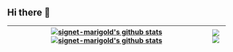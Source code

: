 ## Hi there 👋

<!--
**signet-marigold/signet-marigold** is a ✨ _special_ ✨ repository because its `README.md` (this file) appears on your GitHub profile.

Here are some ideas to get you started:

- 🔭 I’m currently working on ...
- 🌱 I’m currently learning ...
- 👯 I’m looking to collaborate on ...
- 🤔 I’m looking for help with ...
- 💬 Ask me about ...
- 📫 How to reach me: ...
- 😄 Pronouns: ...
- ⚡ Fun fact: ...
-->

| <a href="https://github.com/signet-marigold#gh-dark-mode-only"><img align="center" src="https://github-readme-stats.vercel.app/api?username=signet-marigold&show_icons=true&include_all_commits=true&theme=cobalt&hide_border=true" alt="signet-marigold's github stats" /></a><a href="https://github.com/signet-marigold#gh-light-mode-only"><img align="center" src="https://github-readme-stats.vercel.app/api?username=signet-marigold&show_icons=true&include_all_commits=true&theme=default" alt="signet-marigold's github stats" /></a> | <a href="https://github.com/signet-marigold#gh-dark-mode-only"><img align="center" src="https://github-readme-stats.vercel.app/api/top-langs/?username=signet-marigold&layout=compact&theme=cobalt&hide_border=true" /></a><a href="https://github.com/signet-marigold#gh-light-mode-only"><img align="center" src="https://github-readme-stats.vercel.app/api/top-langs/?username=signet-marigold&layout=compact&theme=default" /></a> |
| ------------- | ------------- |
